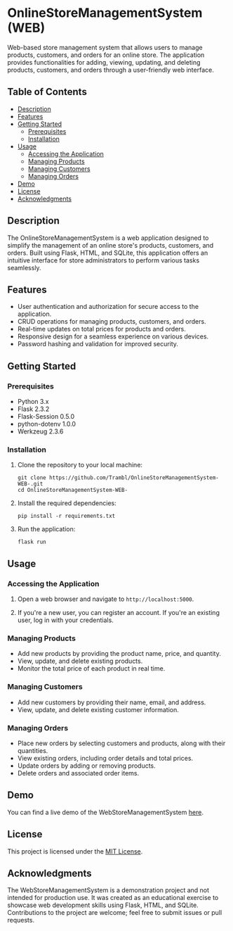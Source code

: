 # OnlineStoreManagementSystem (WEB)

Web-based store management system that allows users to manage products, customers, and orders for an online store. The application provides functionalities for adding, viewing, updating, and deleting products, customers, and orders through a user-friendly web interface.

## Table of Contents

- [Description](#description)
- [Features](#features)
- [Getting Started](#getting-started)
  - [Prerequisites](#prerequisites)
  - [Installation](#installation)
- [Usage](#usage)
  - [Accessing the Application](#accessing-the-application)
  - [Managing Products](#managing-products)
  - [Managing Customers](#managing-customers)
  - [Managing Orders](#managing-orders)
- [Demo](#demo)
- [License](#license)
- [Acknowledgments](#acknowledgments)

## Description

The OnlineStoreManagementSystem is a web application designed to simplify the management of an online store's products, customers, and orders. Built using Flask, HTML, and SQLite, this application offers an intuitive interface for store administrators to perform various tasks seamlessly.

## Features

- User authentication and authorization for secure access to the application.
- CRUD operations for managing products, customers, and orders.
- Real-time updates on total prices for products and orders.
- Responsive design for a seamless experience on various devices.
- Password hashing and validation for improved security.

## Getting Started

### Prerequisites

- Python 3.x
- Flask 2.3.2
- Flask-Session 0.5.0
- python-dotenv 1.0.0
- Werkzeug 2.3.6

### Installation

1. Clone the repository to your local machine:

   ```
   git clone https://github.com/Trambl/OnlineStoreManagementSystem-WEB-.git
   cd OnlineStoreManagementSystem-WEB-
   ```

2. Install the required dependencies:

   ```
   pip install -r requirements.txt
   ```

3. Run the application:

   ```
   flask run
   ```

## Usage

### Accessing the Application

1. Open a web browser and navigate to `http://localhost:5000`.

2. If you're a new user, you can register an account. If you're an existing user, log in with your credentials.

### Managing Products

- Add new products by providing the product name, price, and quantity.
- View, update, and delete existing products.
- Monitor the total price of each product in real time.

### Managing Customers

- Add new customers by providing their name, email, and address.
- View, update, and delete existing customer information.

### Managing Orders

- Place new orders by selecting customers and products, along with their quantities.
- View existing orders, including order details and total prices.
- Update orders by adding or removing products.
- Delete orders and associated order items.

## Demo

You can find a live demo of the WebStoreManagementSystem [here](<URL HERE>).

## License

This project is licensed under the [MIT License](https://www.mit.edu/~amini/LICENSE.md).

## Acknowledgments

The WebStoreManagementSystem is a demonstration project and not intended for production use. It was created as an educational exercise to showcase web development skills using Flask, HTML, and SQLite. Contributions to the project are welcome; feel free to submit issues or pull requests.